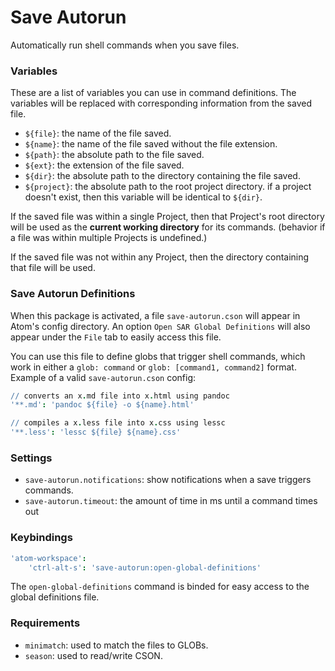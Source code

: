 # Save Autorun

Automatically run shell commands when you save files.

### Variables

These are a list of variables you can use in command definitions. The variables will be replaced with corresponding information from the saved file.

- `${file}`: the name of the file saved.
- `${name}`: the name of the file saved without the file extension.
- `${path}`: the absolute path to the file saved.
- `${ext}`: the extension of the file saved.
- `${dir}`: the absolute path to the directory containing the file saved.
- `${project}`: the absolute path to the root project directory. if a project doesn't exist, then this variable will be identical to `${dir}`.

If the saved file was within a single Project, then that Project's root directory will be used as the __current working directory__ for its commands. (behavior if a file was within multiple Projects is undefined.)

If the saved file was not within any Project, then the directory containing that file will be used.

### Save Autorun Definitions

When this package is activated, a file `save-autorun.cson` will appear in Atom's config directory. An option `Open SAR Global Definitions` will also appear under the `File` tab to easily access this file.

You can use this file to define globs that trigger shell commands, which work in either a `glob: command` or `glob: [command1, command2]` format.
Example of a valid `save-autorun.cson` config:

```cson
// converts an x.md file into x.html using pandoc
'**.md': 'pandoc ${file} -o ${name}.html'

// compiles a x.less file into x.css using lessc
'**.less': 'lessc ${file} ${name}.css'
```

### Settings

- `save-autorun.notifications`: show notifications when a save triggers commands.
- `save-autorun.timeout`: the amount of time in ms until a command times out

### Keybindings

```cson
'atom-workspace':
	'ctrl-alt-s': 'save-autorun:open-global-definitions'
```

The `open-global-definitions` command is binded for easy access to the global definitions file.

### Requirements

- `minimatch`: used to match the files to GLOBs.
- `season`: used to read/write CSON.
